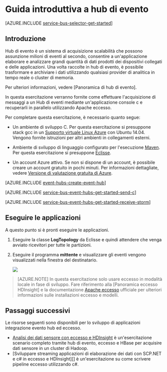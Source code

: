 <properties
    pageTitle="Guida introduttiva a evento hub con C e Apache eccesso | Microsoft Azure"
    description="Seguire questa esercitazione per iniziare a usare Azure evento hub; invio di eventi in C e averli ricevuti in un cluster di Apache eccesso."
    services="event-hubs"
    documentationCenter=""
    authors="jtaubensee"
    manager="timlt"
    editor=""/>

<tags
    ms.service="event-hubs"
    ms.workload="na"
    ms.tgt_pltfrm="c"
    ms.devlang="java"
    ms.topic="article"
    ms.date="08/16/2016"
    ms.author="jotaub;sethm"/>

# <a name="get-started-with-event-hubs"></a>Guida introduttiva a hub di evento

[AZURE.INCLUDE [service-bus-selector-get-started](../../includes/service-bus-selector-get-started.md)]

## <a name="introduction"></a>Introduzione

Hub di evento è un sistema di acquisizione scalabilità che possono assunzione milioni di eventi al secondo, consentire a un'applicazione elaborare e analizzare grandi quantità di dati prodotti dei dispositivi collegati e delle applicazioni. Una volta raccolte in hub di evento, è possibile trasformare e archiviare i dati utilizzando qualsiasi provider di analitica in tempo reale o cluster di memoria.

Per ulteriori informazioni, vedere [Panoramica di hub di evento].

In questa esercitazione verranno fornite come effettuare l'acquisizione di messaggi a un Hub di eventi mediante un'applicazione console c e recuperarli in parallelo utilizzando Apache eccesso.

Per completare questa esercitazione, è necessario quanto segue:

+ Un ambiente di sviluppo C. Per questa esercitazione si presuppone stack gcc in un [Supporto virtuale Linux Azure](../virtual-machines/virtual-machines-linux-quick-create-cli.md) con Ubuntu 14.04. Vengono fornite istruzioni per altri ambienti in collegamenti esterni.

+ Ambiente di sviluppo di linguaggio configurato per l'esecuzione [Maven](http://maven.apache.org/). Per questa esercitazione si presuppone [Eclisse](https://www.eclipse.org/).

+ Un account Azure attivo. Se non si dispone di un account, è possibile creare un account gratuito in pochi minuti. Per informazioni dettagliate, vedere [Versione di valutazione gratuita di Azure](https://azure.microsoft.com/pricing/free-trial/).

[AZURE.INCLUDE [event-hubs-create-event-hub](../../includes/event-hubs-create-event-hub.md)]

[AZURE.INCLUDE [service-bus-event-hubs-get-started-send-c](../../includes/service-bus-event-hubs-get-started-send-c.md)]

[AZURE.INCLUDE [service-bus-event-hubs-get-started-receive-storm](../../includes/service-bus-event-hubs-get-started-receive-storm.md)]

## <a name="run-the-applications"></a>Eseguire le applicazioni

A questo punto si è pronti eseguire le applicazioni.

1.  Eseguire la classe **LogTopology** da Eclisse e quindi attendere che venga avviato ricevitori per tutte le partizioni.

2.  Eseguire il programma **mittente** e visualizzare gli eventi vengono visualizzati nella finestra del destinatario.

    ![][23]

> [AZURE.NOTE] In questa esercitazione solo usare eccesso in modalità locale in fase di sviluppo. Fare riferimento alla [Panoramica eccesso HDInsight] e la documentazione [Apache eccesso] ufficiale per ulteriori informazioni sulle installazioni eccesso e modelli.

## <a name="next-steps"></a>Passaggi successivi

Le risorse seguenti sono disponibili per lo sviluppo di applicazioni integrazione evento hub ed eccesso.

- [Analisi dei dati sensore con eccesso e HDInsight][] è un'esercitazione scenario completo tramite hub di evento, eccesso e HBase per acquisire dati sensore in un cluster di Hadoop.
- [Sviluppare streaming applicazioni di elaborazione dei dati con SCP.NET e c# in eccesso e HDInsight][] è un'esercitazione su come scrivere pipeline eccesso utilizzando c#.

<!-- Images. -->
[23]: ./media/event-hubs-c-storm-getstarted/receive-storm3.png

<!-- Links -->
[Azure classic portal]: https://manage.windowsazure.com/
[Event Processor Host]: https://www.nuget.org/packages/Microsoft.Azure.ServiceBus.EventProcessorHost
[Cenni preliminari sui hub di eventi]: event-hubs-overview.md

[Apache eccesso]: https://storm.incubator.apache.org
[Panoramica di eccesso HDInsight]: ../hdinsight/hdinsight-storm-overview.md/
[Analisi dei dati sensore con eccesso e HDInsight]: ../hdinsight/hdinsight-storm-sensor-data-analysis.md
[Sviluppare le applicazioni di elaborazione dei dati con SCP.NET e c# in eccesso e HDInsight]: ../hdinsight/hdinsight-storm-develop-csharp-visual-studio-topology.md
